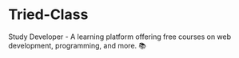 # Tried-Class
Study Developer - A learning platform offering free courses on web development, programming, and more. 📚
